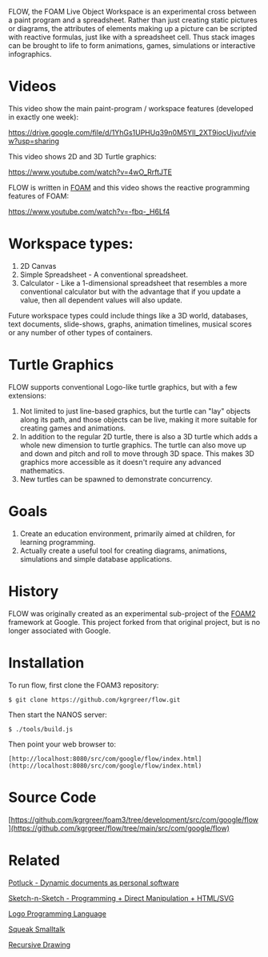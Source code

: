 FLOW, the FOAM Live Object Workspace is an experimental cross between a paint program and a spreadsheet.
Rather than just creating static pictures or diagrams, the attributes of elements making up a picture can
be scripted with reactive formulas, just like with a spreadsheet cell. Thus stack images can be brought to life
to form animations, games, simulations or interactive infographics.

# Videos
This video show the main paint-program / workspace features (developed in exactly one week):

https://drive.google.com/file/d/1YhGs1UPHUq39n0M5YIl_2XT9iocUjvuf/view?usp=sharing

This video shows 2D and 3D Turtle graphics:

https://www.youtube.com/watch?v=4wO_RrftJTE

FLOW is written in [FOAM](http://foamdev.com) and this video shows the reactive programming features of FOAM:

https://www.youtube.com/watch?v=-fbq-_H6Lf4

# Workspace types:
1. 2D Canvas
2. Simple Spreadsheet - A conventional spreadsheet.
3. Calculator - Like a 1-dimensional spreadsheet that resembles a more conventional calculator but with the advantage that if you update a value, then all dependent values will also update.

Future workspace types could include things like a 3D world, databases, text documents, slide-shows, graphs, animation timelines, musical scores or any number of other types of containers.

# Turtle Graphics
FLOW supports conventional Logo-like turtle graphics, but with a few extensions:
1. Not limited to just line-based graphics, but the turtle can "lay" objects along its path, and those objects can be live, making it more suitable for creating games and animations.
2. In addition to the regular 2D turtle, there is also a 3D turtle which adds a whole new dimension to turtle graphics. The turtle can also move up and down and pitch and roll to move through 3D space. This makes 3D graphics more accessible as it doesn't require any advanced mathematics.
3. New turtles can be spawned to demonstrate concurrency. 

# Goals
1. Create an education environment, primarily aimed at children, for learning programming.
2. Actually create a useful tool for creating diagrams, animations, simulations and simple database applications.

# History
FLOW was originally created as an experimental sub-project of the [FOAM2](https://github.com/foam-framework/foam2) framework at Google. This project forked from that original project, but is no longer associated with Google.

# Installation
To run flow, first clone the FOAM3 repository:

    $ git clone https://github.com/kgrgreer/flow.git

Then start the NANOS server:

    $ ./tools/build.js

Then point your web browser to:

    [http://localhost:8080/src/com/google/flow/index.html](http://localhost:8080/src/com/google/flow/index.html)

# Source Code
[https://github.com/kgrgreer/foam3/tree/development/src/com/google/flow](https://github.com/kgrgreer/flow/tree/main/src/com/google/flow)

# Related
[Potluck - Dynamic documents as personal software](https://www.inkandswitch.com/potluck/)

[Sketch-n-Sketch - Programming + Direct Manipulation + HTML/SVG](https://ravichugh.github.io/sketch-n-sketch/)

[Logo Programming Language](https://en.wikipedia.org/wiki/Logo_(programming_language))

[Squeak Smalltalk](https://squeak.org/)

[Recursive Drawing](http://recursivedrawing.com/)
